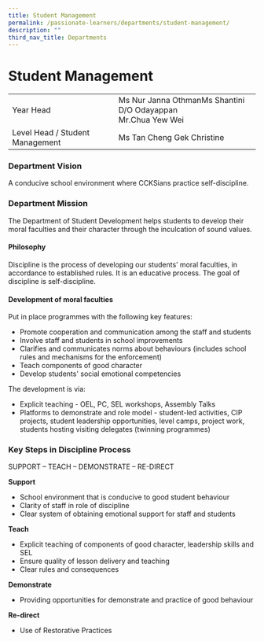 ```yaml
---
title: Student Management
permalink: /passionate-learners/departments/student-management/
description: ""
third_nav_title: Departments
---
```

# **Student Management**

|  	|  	|
|---	|---	|
| Year Head 	| Ms Nur Janna OthmanMs Shantini D/O Odayappan<br>Mr.Chua Yew Wei 	|
| Level Head / Student Management 	| Ms Tan Cheng Gek Christine 	|

### Department Vision

A conducive school environment where CCKSians practice self-discipline.

### Department Mission

The Department of Student Development helps students to develop their moral faculties and their character through the inculcation of sound values.

#### Philosophy

Discipline is the process of developing our students’ moral faculties, in accordance to established rules. It is an educative process. The goal of discipline is self-discipline.

#### Development of moral faculties

Put in place programmes with the following key features:

*   Promote cooperation and communication among the staff and students
*   Involve staff and students in school improvements
*   Clarifies and communicates norms about behaviours (includes school rules and mechanisms for the enforcement)
*   Teach components of good character
*   Develop students' social emotional competencies

The development is via:

*   Explicit teaching - OEL, PC, SEL workshops, Assembly Talks
*   Platforms to demonstrate and role model - student-led activities, CIP projects, student leadership opportunities, level camps, project work, students hosting visiting delegates (twinning programmes)

### Key Steps in Discipline Process  

SUPPORT – TEACH – DEMONSTRATE – RE-DIRECT

**Support**

* School environment that is conducive to good student behaviour
* Clarity of staff in role of discipline
* Clear system of obtaining emotional support for staff and students

**Teach**

* Explicit teaching of components of good character, leadership skills and SEL
* Ensure quality of lesson delivery and teaching
* Clear rules and consequences

**Demonstrate**

* Providing opportunities for demonstrate and practice of good behaviour

**Re-direct**

* Use of Restorative Practices